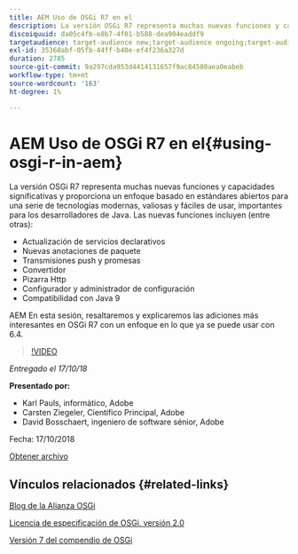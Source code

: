 ```yaml
---
title: AEM Uso de OSGi R7 en el
description: La versión OSGi R7 representa muchas nuevas funciones y capacidades significativas y proporciona un enfoque basado en estándares abiertos para una serie de tecnologías modernas, valiosas y fáciles de usar, importantes para los desarrolladores de Java.
discoiquuid: da05c4fb-e8b7-4f01-b588-dea904eaddf9
targetaudience: target-audience new;target-audience ongoing;target-audience upgrader
exl-id: 35368abf-05fb-44ff-b40e-ef4f236a327d
duration: 2785
source-git-commit: 9a297cda953d4414131657f9ac84580aea0eabeb
workflow-type: tm+mt
source-wordcount: '163'
ht-degree: 1%

---
```


# AEM Uso de OSGi R7 en el{#using-osgi-r-in-aem}

La versión OSGi R7 representa muchas nuevas funciones y capacidades significativas y proporciona un enfoque basado en estándares abiertos para una serie de tecnologías modernas, valiosas y fáciles de usar, importantes para los desarrolladores de Java.  Las nuevas funciones incluyen (entre otras):

* Actualización de servicios declarativos
* Nuevas anotaciones de paquete
* Transmisiones push y promesas
* Convertidor
* Pizarra Http
* Configurador y administrador de configuración
* Compatibilidad con Java 9

AEM En esta sesión, resaltaremos y explicaremos las adiciones más interesantes en OSGi R7 con un enfoque en lo que ya se puede usar con 6.4.

>[!VIDEO](https://video.tv.adobe.com/v/25037/?quality=9)

*Entregado el 17/10/18*

**Presentado por:**

* Karl Pauls, informático, Adobe
* Carsten Ziegeler, Científico Principal, Adobe
* David Bosschaert, ingeniero de software sénior, Adobe

Fecha: 17/10/2018

[Obtener archivo](assets/aem-gems-osg-r7inaem-10172018.pdf)

## Vínculos relacionados {#related-links}

[Blog de la Alianza OSGi](https://blog.osgi.org/2018/09/osgi-r7-highlights-blog-series.html)

[Licencia de especificación de OSGi, versión 2.0](https://osgi.org/specification/osgi.core/7.0.0/index.html)

[Versión 7 del compendio de OSGi](https://osgi.org/specification/osgi.cmpn/7.0.0/index.html)

<!--
[Get back to the Overview](https://helpx.adobe.com/experience-manager/kt/eseminars/gems/aem-index.html)
-->
